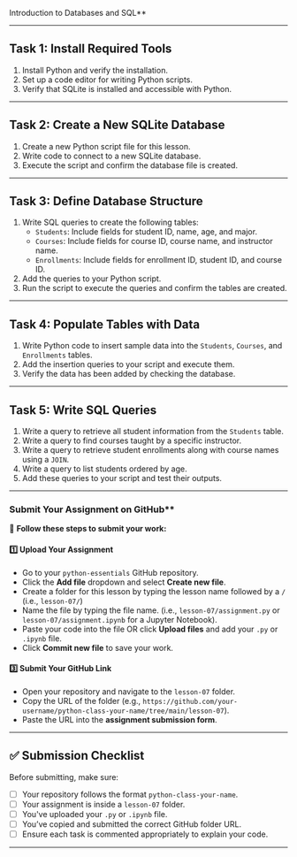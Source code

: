 Introduction to Databases and SQL**

---

## **Task 1: Install Required Tools**
1. Install Python and verify the installation.
2. Set up a code editor for writing Python scripts.
3. Verify that SQLite is installed and accessible with Python.

---

## **Task 2: Create a New SQLite Database**
1. Create a new Python script file for this lesson.
2. Write code to connect to a new SQLite database.
3. Execute the script and confirm the database file is created.

---

## **Task 3: Define Database Structure**
1. Write SQL queries to create the following tables:
   - `Students`: Include fields for student ID, name, age, and major.
   - `Courses`: Include fields for course ID, course name, and instructor name.
   - `Enrollments`: Include fields for enrollment ID, student ID, and course ID.
2. Add the queries to your Python script.
3. Run the script to execute the queries and confirm the tables are created.

---

## **Task 4: Populate Tables with Data**
1. Write Python code to insert sample data into the `Students`, `Courses`, and `Enrollments` tables.
2. Add the insertion queries to your script and execute them.
3. Verify the data has been added by checking the database.

---

## **Task 5: Write SQL Queries**
1. Write a query to retrieve all student information from the `Students` table.
2. Write a query to find courses taught by a specific instructor.
3. Write a query to retrieve student enrollments along with course names using a `JOIN`.
4. Write a query to list students ordered by age.
5. Add these queries to your script and test their outputs.

---

### Submit Your Assignment on GitHub**  

📌 **Follow these steps to submit your work:**  

#### **1️⃣ Upload Your Assignment**  
- Go to your `python-essentials` GitHub repository.
- Click the **Add file** dropdown and select **Create new file**.
- Create a folder for this lesson by typing the lesson name followed by a `/` (i.e., `lesson-07/`)
- Name the file by typing the file name. (i.e., `lesson-07/assignment.py` or `lesson-07/assignment.ipynb` for a Jupyter Notebook).  
- Paste your code into the file OR click **Upload files** and add your `.py` or `.ipynb` file.  
- Click **Commit new file** to save your work.  

#### **3️⃣ Submit Your GitHub Link**  
- Open your repository and navigate to the `lesson-07` folder.  
- Copy the URL of the folder (e.g., `https://github.com/your-username/python-class-your-name/tree/main/lesson-07`).  
- Paste the URL into the **assignment submission form**.  

---

## **✅ Submission Checklist**  
Before submitting, make sure:  
- [ ] Your repository follows the format `python-class-your-name`.  
- [ ] Your assignment is inside a `lesson-07` folder.  
- [ ] You've uploaded your `.py` or `.ipynb` file.  
- [ ] You’ve copied and submitted the correct GitHub folder URL.
- [ ] Ensure each task is commented appropriately to explain your code.

---


